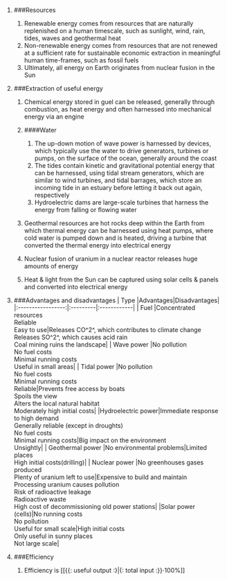 1. ###Resources

    1. Renewable energy comes from resources that are naturally replenished on a human timescale, such as sunlight, wind, rain, tides, waves and geothermal heat
    2. Non-renewable energy comes from resources that are not renewed at a sufficient rate for sustainable economic extraction in meaningful human time-frames, such as fossil fuels
    3. Ultimately, all energy on Earth originates from nuclear fusion in the Sun
2. ###Extraction of useful energy

    1. Chemical energy stored in guel can be released, generally through combustion, as heat energy and often harnessed into mechanical energy via an engine
    2. ####Water

        1. The up-down motion of wave power is harnessed by devices, which typically use the water to drive generators, turbines or pumps, on the surface of the ocean, generally around the coast
        2. The tides contain kinetic and gravitational potential energy that can be harnessed, using tidal stream generators, which are similar to wind turbines, and tidal barrages, which store an incoming tide in an estuary before letting it back out again, respectively
        3. Hydroelectric dams are large-scale turbines that harness the energy from falling or flowing water
    3. Geothermal resources are hot rocks deep within the Earth from which thermal energy can be harnessed using heat pumps, where cold water is pumped down and is heated, driving a turbine that converted the thermal energy into electrical energy
    4. Nuclear fusion of uranium in a nuclear reactor releases huge amounts of energy
    5. Heat & light from the Sun can be captured using solar cells & panels and converted into electrical energy
3. ###Advantages and disadvantages
    |       Type        |Advantages|Disadvantages|
    |:-----------------:|:---------|:------------|
    |       Fuel        |Concentrated resources<br>Reliable<br>Easy to use|Releases CO^2^, which contributes to climate change<br>Releases SO^2^, which causes acid rain<br>Coal mining ruins the landscape|
    |     Wave power    |No pollution<br>No fuel costs<br>Minimal running costs<br>Useful in small areas|
    |    Tidal power    |No pollution<br>No fuel costs<br>Minimal running costs<br>Reliable|Prevents free access by boats<br>Spoils the view<br>Alters the local natural habitat<br>Moderately high initial costs|
    |Hydroelectric power|Immediate response to high demand<br>Generally reliable (except in droughts)<br>No fuel costs<br>Minimal running costs|Big impact on the environment<br>Unsightly|
    | Geothermal power  |No environmental problems|Limited places<br>High initial costs(drilling)|
    |   Nuclear power   |No greenhouses gases produced<br>Plenty of uranium left to use|Expensive to build and maintain<br>Processing uranium causes pollution<br>Risk of radioactive leakage<br>Radioactive waste<br>High cost of decommissioning old power stations|
    |Solar power (cells)|No running costs<br>No pollution<br>Useful for small scale|High initial costs<br>Only useful in sunny places<br>Not large scale|
4. ###Efficiency

    1. Efficiency is [[{{: useful output :}|{: total input :}}⋅100%]]
